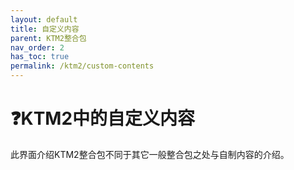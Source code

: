 ```yaml
---
layout: default
title: 自定义内容
parent: KTM2整合包
nav_order: 2
has_toc: true
permalink: /ktm2/custom-contents
---
```


# ❓KTM2中的自定义内容

此界面介绍KTM2整合包不同于其它一般整合包之处与自制内容的介绍。
